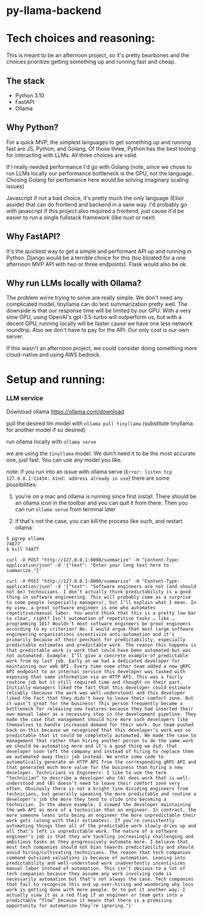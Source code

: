 # py-llama-backend

# Tech choices and reasoning:

This is meant to be an afternoon project, so it's pretty bearbones and the choices prioritize getting something up and running fast and cheap.


## The stack

- Python 3.10
- FastAPI
- Ollama


## Why Python?

For a quick MVP, the simplest languages to get something up and running fast are JS, Python, and Golang. Of those three, Python has the best tooling for interacting with LLMs. All three choices are valid. 

If I really needed performance I'd go with Golang (note, since we chose to run LLMs locally our performance bottleneck is the GPU, not the language. Chosing Golang for perfomance here would be solving imaginary scaling issues)

Javascript if not a bad choice, it's pretty much the only language (Elixir asside) that can do frontend and backend in a sane way. I'd probably go with javascript if this project also required a frontend, just cause it'd be easier to run a single fullstack framework (like nuxt or next)

## Why FastAPI?

It's the quickest way to get a simple and performant API up and running in Python. Django would be a terrible choice for this (too bloated for a one afternoon MVP API with two or three endpoints). Flask would also be ok.


## Why run LLMs locally with Ollama?

The problem we're trying to solve are really simple. We don't need any complicated model, tinyllama can do text summarization pretty well. The downside is that our response time will be limited by our GPU. With a very slow GPU, using OpenAI's gpt-3.5-turbo will outperform us, but with a decent GPU, running locally will be faster cause we have one less network roundtrip. Also we don't have to pay for the API. Our only cost is our own server.

If this wasn't an afternoon project, we could consider doing something more cloud-native and using AWS bedrock. 

# Setup and running:

### LLM service

Download ollama https://ollama.com/download

pull the desired llm model with `ollama pull tinyllama` (substitute tinyllama for another model if so desired)

run ollama locally with `ollama serve`

we are using the `tinyllama` model. We don't need it to be the most accurate one, just fast. You can use any model you like.

note: if you run into an issue with ollama serve (`Error: listen tcp 127.0.0.1:11434: bind: address already in use`) there are some possibilities:

1) you're on a mac and ollama is running since first install. There should be an ollama icon in the toolbar and you can quit it from there. Then you can run `ollama serve` from terminal later

2) if that's not the case, you can kill the process like such, and restart ollama:

```
$ pgrep ollama
74877
$ kill 74877
```



`curl -X POST "http://127.0.0.1:8000/summarize" -H "Content-Type: application/json" -d '{"text": "Enter your long text here to summarize."}'`



```
curl -X POST "http://127.0.0.1:8000/summarize" -H "Content-Type: application/json" -d '{"text": "Software engineers are not (and should not be) technicians. I don’t actually think predictability is a good thing in software engineering. This will probably come as a surprise to some people (especially managers), but I’ll explain what I mean. In my view, a great software engineer is one who automates repetitive/manual labor. You would think that this is a pretty low bar to clear, right? Isn’t automation of repetitive tasks … like … programming 101? Wouldn’t most software engineers be great engineers according to my criterion? No. I would argue that most large software engineering organizations incentivize anti-automation and it’s primarily because of their penchant for predictability, especially predictable estimates and predictable work. The reason this happens is that predictable work is work that could have been automated but was not automated. Example: I’ll give a concrete example of predictable work from my last job. Early on we had a dedicated developer for maintaining our web API. Every time some other team added a new gRPC API endpoint to an internal service this developer was tasked with exposing that same information via an HTTP API. This was a fairly routine job but it still required time and thought on their part. Initially managers liked the fact that this developer could estimate reliably (because the work was well-understood) and this developer liked the fact that they didn’t have to leave their comfort zone. But it wasn’t great for the business! This person frequently became a bottleneck for releasing new features because they had inserted their own manual labor as a necessary step in the development pipeline. They made the case that management should hire more such developers like themselves to handle increased demand for their work. Our team pushed back on this because we recognized that this developer’s work was so predictable that it could be completely automated. We made the case to management that rather than hiring another person to do the same work we should be automating more and it’s a good thing we did; that developer soon left the company and instead of hiring to replace them we automated away their job instead. We wrote some code to automatically generate an HTTP API from the corresponding gRPC API and that generated much more value for the business than hiring a new developer. Technicians vs Engineers: I like to use the term “technician” to describe a developer who (A) does work that is well-understood and (B) doesn’t need to leave their comfort zone very often. Obviously there is not a bright line dividing engineers from technicians, but generally speaking the more predictable and routine a developer’s job the more they tend to slide into becoming a technician. In the above example, I viewed the developer maintaining the web API as more of a technician than an engineer. In contrast, the more someone leans into being an engineer the more unpredictable their work gets (along with their estimates). If you’re consistently automating things then all of the predictable work slowly dries up and all that’s left is unpredictable work. The nature of a software engineer’s job is that they are tackling increasingly challenging and ambitious tasks as they progressively automate more. I believe that most tech companies should not bias towards predictability and should avoid hiring/cultivating technicians. The reason that tech companies command outsized valuations is because of automation. Leaning into predictability and well-understood work inadvertently incentivizes manual labor instead of automation. This isn’t obvious to a lot of tech companies because they assume any work involving code is necessarily automation but that’s not always the case. Tech companies that fail to recognize this end up over-hiring and wondering why less work is getting done with more people. Or to put it another way: I actually view it as a red flag if an engineer or team gets into a predictable “flow” because it means that there is a promising opportunity for automation they’re ignoring."}'
```